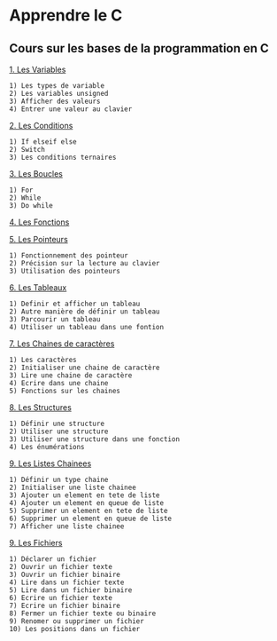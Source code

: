 # Apprendre le C
## Cours sur les bases de la programmation en C

[1. Les Variables](https://github.com/Nzosim/Apprendre-le-C/blob/main/Variables.c)

    1) Les types de variable
    2) Les variables unsigned
    3) Afficher des valeurs
    4) Entrer une valeur au clavier

[2. Les Conditions](https://github.com/Nzosim/Apprendre-le-C/blob/main/Conditions.c)

    1) If elseif else
    2) Switch
    3) Les conditions ternaires

[3. Les Boucles](https://github.com/Nzosim/Apprendre-le-C/blob/main/Boucles.c)

    1) For
    2) While
    3) Do while

[4. Les Fonctions](https://github.com/Nzosim/Apprendre-le-C/blob/main/Fonctions.c)

[5. Les Pointeurs](https://github.com/Nzosim/Apprendre-le-C/blob/main/Pointeurs.c)

    1) Fonctionnement des pointeur
    2) Précision sur la lecture au clavier
    3) Utilisation des pointeurs

[6. Les Tableaux](https://github.com/Nzosim/Apprendre-le-C/blob/main/Tableaux.c)

    1) Definir et afficher un tableau
    2) Autre manière de définir un tableau
    3) Parcourir un tableau
    4) Utiliser un tableau dans une fontion

[7. Les Chaines de caractères](https://github.com/Nzosim/Apprendre-le-C/blob/main/ChainesDeCaracteres.c)

    1) Les caractères
    2) Initialiser une chaine de caractère
    3) Lire une chaine de caractère
    4) Ecrire dans une chaine
    5) Fonctions sur les chaines

[8. Les Structures](https://github.com/Nzosim/Apprendre-le-C/blob/main/Structures.c)

    1) Définir une structure
    2) Utiliser une structure
    3) Utiliser une structure dans une fonction
    4) Les énumérations

[9. Les Listes Chainees](https://github.com/Nzosim/Apprendre-le-C/blob/main/ListesChainees.c)
    
    1) Définir un type chaine
    2) Initialiser une liste chainee
    3) Ajouter un element en tete de liste
    4) Ajouter un element en queue de liste
    5) Supprimer un element en tete de liste
    6) Supprimer un element en queue de liste
    7) Afficher une liste chainee

[9. Les Fichiers](https://github.com/Nzosim/Apprendre-le-C/blob/main/Fichiers.c)

    1) Déclarer un fichier
    2) Ouvrir un fichier texte
    3) Ouvrir un fichier binaire
    4) Lire dans un fichier texte
    5) Lire dans un fichier binaire
    6) Ecrire un fichier texte
    7) Ecrire un fichier binaire
    8) Fermer un fichier texte ou binaire
    9) Renomer ou supprimer un fichier
    10) Les positions dans un fichier